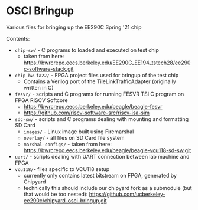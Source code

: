 # OSCI Bringup 
Various files for bringing up the EE290C Spring '21 chip

Contents:
* `chip-sw/` - C programs to loaded and executed on test chip 
  * taken from here: https://bwrcrepo.eecs.berkeley.edu/EE290C_EE194_tstech28/ee290c-software-stack.git
* `chip-hw-fa22/` - FPGA project files used for bringup of the test chip
  * Contains a Verilog port of the TileLinkTrafficAdapter (originally written in C)
* `fesvr/` - scripts and C programs for running FESVR TSI C program on FPGA RISCV Softcore
  * https://bwrcrepo.eecs.berkeley.edu/beagle/beagle-fesvr
  * https://github.com/riscv-software-src/riscv-isa-sim
* `sdc-sw/` - scripts and C programs dealing with mounting and formatting SD Card
  * `images/` - Linux image built using Firemarshal
  * `overlay/` - all files on SD Card file system
  * `marshal-configs/` - taken from here: https://bwrcrepo.eecs.berkeley.edu/beagle/beagle-vcu118-sd-sw.git
* `uart/` - scripts dealing with UART connection between lab machine and FPGA
* `vcu118/`- files specific to VCU118 setup
  * currently only contains latest bitstream on FPGA, generated by Chipyard
  * technically this should include our chipyard fork as a submodule (but that would be too nested): https://github.com/ucberkeley-ee290c/chipyard-osci-bringup.git

